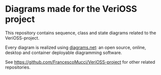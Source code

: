 # Diagrams made for the VeriOSS project

This repository contains sequence, class and state diagrams related to the VeriOSS-project.

Every diagram is realized using [diagrams.net](https://www.diagrams.net/): an open source, online, desktop and container deployable diagramming software.

See https://github.com/FrancescoMucci/VeriOSS-project for other related repositories.
